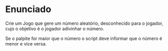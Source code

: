 # Enunciado

Crie um Jogo que gere um número aleatório, desconhecido para o jogador, cujo o objetivo é o jogador adivinhar o número.

Se o palpite for maior que o número o script deve informar que o número é menor e vice versa.
